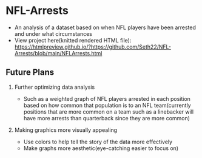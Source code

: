 # NFL-Arrests
- An analysis of a dataset based on when NFL players have been arrested and under what circumstances
- View project here(knitted rendered HTML file): https://htmlpreview.github.io/?https://github.com/Seth22/NFL-Arrests/blob/main/NFLArrests.html

## Future Plans
1. Further optimizing data analysis

   - Such as a weighted graph of NFL players arrested in each position based on how common that population is to an NFL team(currently positions that are more common on a team such as a linebacker will have more arrests than quarterback since they are more common) 

3. Making graphics more visually appealing
   - Use colors to help tell the story of the data more effectively
   - Make graphs more aesthetic(eye-catching easier to focus on) 
  
